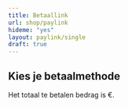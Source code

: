 ```yaml
---
title: Betaallink
url: shop/paylink
hideme: "yes"
layout: paylink/single
draft: true
---
```


## Kies je betaalmethode

<!-- You will be paying 'Usecue' and you will see your order number as a reference. You will have to pay &euro;<span id="paymenttotal"></span>.

&nbsp;

{{< paypal-buttons "ARLAOALKgJkpvAynfrxup8sP6NiLzBTpe6leWyLs7QJHnUMsCt8tKKVFWJzLg4zP0jky8IlPddUX2YCt" >}} -->


Het totaal te betalen bedrag is &euro;<span id="paymenttotal"></span>.

